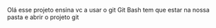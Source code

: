 Olá esse projeto ensina vc a usar o git
Git Bash tem que estar na nossa pasta e abrir o projeto git 

